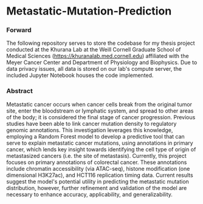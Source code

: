 # Metastatic-Mutation-Prediction

### Forward

The following repository serves to store the codebase for my thesis project conducted at the Khurana Lab at the Weill Cornell Graduate School of Medical Sciences (https://khuranalab.med.cornell.edu) affiliated with the Meyer Cancer Center and Department of Physiology and Biophysics. Due to data privacy issues, all data is stored on our lab's compute server, the included Jupyter Notebook houses the code implemented. 

### Abstract 

Metastatic cancer occurs when cancer cells break from the original tumor site, enter the bloodstream or lymphatic system, and spread to other areas of the body; it is considered the final stage of cancer progression. Previous studies have been able to link cancer mutation density to regulatory genomic annotations. This investigation leverages this knowledge, employing a Random Forest model to develop a predictive tool that can serve to explain metastatic cancer mutations, using annotations in primary cancer, which lends key insight towards identifying the cell type of origin of metastasized cancers (i.e. the site of metastasis). Currently, this project focuses on primary annotations of colorectal cancer. These annotations include chromatin accessibility (via ATAC-seq), histone modification (one dimensional H3K27ac), and HCT116 replication timing data. Current results suggest the model's potential utility in predicting the metastatic mutation distribution, however, further refinement and validation of the model are necessary to enhance accuracy, applicability, and generalizability.



